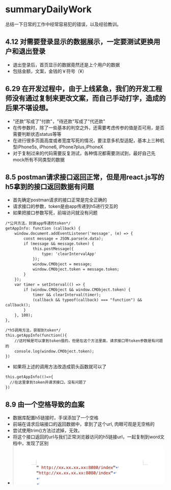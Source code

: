 # summaryDailyWork
总结一下日常的工作中经常容易犯的错误，以及经验教训。

## 4.12 对需要登录显示的数据展示，一定要测试更换用户和退出登录
* 退出登录后，首页显示的数据竟然还是上个用户的数据
* 包括金额，文案，金钱的￥符号（&yen;）

## 6.29 在开发过程中，由于上线紧急，我们的开发工程师没有通过复制来更改文案，而自己手动打字，造成的后果不堪设想。
* "还款"写成了"付款"，"待还款"写成了"代还款"
* 在传参数时，除了一些基本的判空之外，还需要考虑传参的值是否可用，是否需要判断状态status等等
* 在进行很多页面高度或者宽度写死的情况，要注意多机型适配，基本上三种机型iPhone5s, iPhone6, iPhone7plus,iPhoneX
* 对于复制过来的代码需要反复测试，各种情况都需要测试到，最好自己先mock所有不同类型的数据

## 8.5 postman请求接口返回正常，但是用react.js写的h5拿到的接口返回数据有问题
* 首先确定postman请求的接口正常是完全正确的
* 请求接口的参数，token是由app传递到h5进行交互的
* 如果把接口参数写死，前端访问就没有问题
```
/*公共方法，封装app传递的token*/
getAppInfo: function (callback) {
    window.document.addEventListener('message', (e) => {
        const message = JSON.parse(e.data);
        if (message && message.token) {
            this.postMessage({
                type: 'clearIntervalApp'
            });
            window.CMObject = message;
            window.CMObject.token = message.token;
        }
    });
    var timer = setInterval(() => {
        if (window.CMObject && window.CMObject.token) {
            timer && clearInterval(timer);
            (callback && typeof(callback) === "function") && callback();
        }
    }, 100);
},
```
```
/*h5调用方法，获取到token*/
this.getAppInfo(function(){
    //这时候是可以拿到token值的，但是在这个方法里面，请求接口带token参数是有问题的
    console.log(window.CMObject.token);
})
```
* 如果将上述的调用方法改造成箭头函数就可以了
```
this.getAppInfo(()=>{
  //在这里拿到token并请求接口，没有问题了
})
```

## 8.9 由一个空格导致的血案
* 数据库配置h5链接时，手误添加了一个空格
* 前端在请求后端接口的返回数据中，拿到了这个url, 肉眼可观是无空格的
* 尝试使用trim()方法过滤掉，无效。
* 将这个接口返回的url与我们正常浏览器访问的h5链接url，一起复制到word文档中，发现了区别
* ![空格引发的血案](./image/trim.png) 
